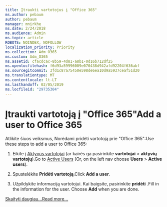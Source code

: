 ```yaml
---
title: Įtraukti vartotojus į "Office 365"
ms.author: pebaum
author: pebaum
manager: mnirkhe
ms.date: 2/24/2018
ms.audience: Admin
ms.topic: article
ROBOTS: NOINDEX, NOFOLLOW
localization_priority: Priority
ms.collection: Adm_O365
ms.custom: Adm_O365
ms.assetid: cfacdcac-8b59-4d81-a8b1-0d16b712df25
ms.openlocfilehash: f6d93a59996009e070438d942afd92204f636abf
ms.sourcegitcommit: 3fd1c87a75450e598de6ea10d9a5937ceaf51d20
ms.translationtype: MT
ms.contentlocale: lt-LT
ms.lasthandoff: 02/05/2019
ms.locfileid: "29735304"
---
```

# <a name="add-a-user-to-office-365"></a><span data-ttu-id="a8794-102">Įtraukti vartotoją į "Office 365"</span><span class="sxs-lookup"><span data-stu-id="a8794-102">Add a user to Office 365</span></span>

<span data-ttu-id="a8794-103">Atlikite šiuos veiksmus, Norėdami pridėti vartotoją prie "Office 365":</span><span class="sxs-lookup"><span data-stu-id="a8794-103">Use these steps to add a user to Office 365:</span></span>
  
1. <span data-ttu-id="a8794-104">Eikite į [Aktyvūs vartotojai](https://portal.office.com/adminportal/home.aspx#/users) (ar kairės ga pasirinkite **vartotojai** \> **aktyvių vartotojų**).</span><span class="sxs-lookup"><span data-stu-id="a8794-104">Go to [Active Users](https://portal.office.com/adminportal/home.aspx#/users) (Or, on the left nav choose **Users** \> **Active users**).</span></span>
    
2. <span data-ttu-id="a8794-105">Spustelėkite **Pridėti vartotoją**.</span><span class="sxs-lookup"><span data-stu-id="a8794-105">Click **Add a user**.</span></span>
    
3. <span data-ttu-id="a8794-p101">Užpildykite informaciją vartotojui. Kai baigsite, pasirinkite **pridėti** .</span><span class="sxs-lookup"><span data-stu-id="a8794-p101">Fill in the information for the user. Choose **Add** when you are done.</span></span> 
    
[<span data-ttu-id="a8794-108">Skaityti daugiau...</span><span class="sxs-lookup"><span data-stu-id="a8794-108">Read more...</span></span>](https://support.office.com/article/1970f7d6-03b5-442f-b385-5880b9c256ec)
  

